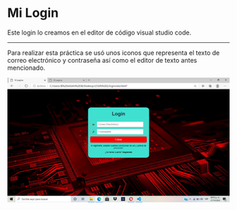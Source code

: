 Mi Login 
========

Este login lo creamos en el editor de código visual studio code.
________________________________________________________________

Para realizar esta práctica se usó unos iconos que representa el texto de correo electrónico y contraseña así como el editor de texto antes mencionado. 

![milogin](https://github.com/JasamSM/Login/blob/master/login.png)
